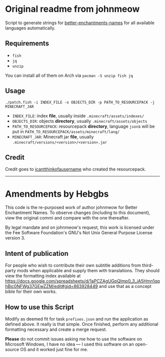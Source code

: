 # Original readme from johnmeow

Script to generate strings for [better-enchantments-names](https://www.planetminecraft.com/texture-pack/better-enchantment-names/) for all available languages automatically.

## Requirements

- `fish`
- `jq`
- `unzip`

You can install all of them on Arch via `pacman -S unzip fish jq`

## Usage

`./patch.fish -i INDEX_FILE -o OBJECTS_DIR -p PATH_TO_RESOURCEPACK -j MINECRAFT_JAR`

- `INDEX_FILE`: index **file**, usually inside `.minecraft/assets/indexes/`
- `OBJECTS_DIR`: objects **directory**, usually `.minecraft/assets/objects`
- `PATH_TO_RESOURCEPACK`: resourcepack **directory**, language `json`s will be put in `PATH_TO_RESOURCEPACK/assets/minecraft/lang/`
- `MINECRAFT_JAR`: Minecraft jar **file**, usually `.minecraft/versions/<version>/<version>.jar`

## Credit

Credit goes to [icantthinkofausername](https://www.planetminecraft.com/member/icantthinkofausername/) who created the resourcepack.

<hr>

# Amendments by Hebgbs

This code is the re-purposed work of author johnmeow for Better Enchantment Names. To observe changes (including to this document), view the original commi and compare with the one thereafter.

By legal mandate and on johnmeow's request, this work is licensed under the Fee Software Foundation's GNU's Not Unix General Purpose License version 3.

## Intent of publication

For people who wish to contribute their own subtitle additions from third-party mods when applicable and supply them with translations. They should view the formatting index available at https://docs.google.com/spreadsheets/d/1aPCZAgUGpQImp0_3_iA5Hmn1qqhBic0NFWg37GEwZZM/edit#gid=863928449 and use that as a concept bible for their own works.

## How to use this Script

Modify as deemed fit for task `prefixes.json` and run the application as defined above. It really is that simple. Once finished, perform any additional formatting necessary and create a merge request.

**Please** do not commit issues asking me how to use the software on Microsoft Windows, I have no idea — I used this software on an open-source OS and it worked just fine for me.
